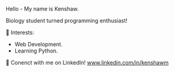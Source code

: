   Hello - My name is Kenshaw.
  
  Biology student turned programming enthusiast!
  
  🌱 Interests:
  
   - Web Development.
   - Learning Python.
  
  💬 Conenct with me on LinkedIn! www.linkedin.com/in/kenshawm 
  
<!--   📫 Check out my website here: https://ken862734801.github.io/ -->

